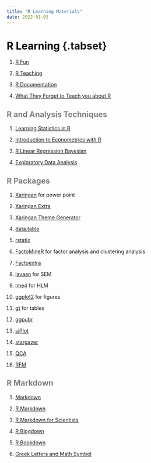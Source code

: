 ```yaml
---
title: "R Learning Materials"
date: 2022-01-03
---
```


# <font color= "black"> R Learning </font> {.tabset}

1.  [R Fun](https://rfun.library.duke.edu)

2.  [R Teaching](https://education.rstudio.com/teach/tools/)

3.  [R Documentation](https://www.rdocumentation.org/?=ggplot&=%s)

4.  [What They Forget to Teach you about R](https://rstats.wtf)

## <font color = "gray"> R and Analysis Techniques</font>

1.  [Learning Statistics in R](https://ademos.people.uic.edu/index.html)

2.  [Introduction to Econometrics with R](https://www.econometrics-with-r.org/index.html)

3.  [R Linear Regression Bayesian](https://www.rensvandeschoot.com/tutorials/r-linear-regression-bayesian-using-brms/)

4.  [Exploratory Data Analysis](https://edav.info/mosaic.html)

## <font color = "gray">R Packages</font>

1.  [Xaringan](https://bookdown.org/yihui/rmarkdown/xaringan.html) for power point

2.  [Xaringan Extra](https://pkg.garrickadenbuie.com/xaringanExtra/#/README?id=xaringanextra)

3.  [Xaringan Theme Generator](https://pkg.garrickadenbuie.com/xaringanthemer/articles/xaringanthemer.html)

4.  [data.table](https://cran.r-project.org/web/packages/data.table/vignettes/datatable-intro.html)

5.  [rstatix](https://www.rdocumentation.org/packages/rstatix/versions/0.7.0)

6.  [FactoMineR](http://factominer.free.fr/factomethods/index.html) for factor analysis and clustering analysis

7.  [Factoextra](http://www.sthda.com/english/wiki/factoextra-r-package-easy-multivariate-data-analyses-and-elegant-visualization)

8.  [lavaan](https://lavaan.ugent.be) for SEM

9.  [lme4](https://www.rensvandeschoot.com/tutorials/lme4/) for HLM

10. [ggplot2](https://ggplot2-book.org) for figures

11. [gt](https://gt.rstudio.com/articles/intro-creating-gt-tables.html) for tables

12. [ggpubr](https://rpkgs.datanovia.com/ggpubr/index.html)

13. [sjPlot](https://strengejacke.github.io/sjPlot/)

14. [stargazer](https://www.princeton.edu/~otorres/NiceOutputR.pdf)

15. [QCA](https://bookdown.org/dusadrian/QCAbook/)

16. [RFM](https://rpubs.com/Eddie_Zaldivar/705462)

## <font color = "gray">R Markdown</font>

1.  [Markdown](https://www.markdownguide.org/basic-syntax/)

2.  [R Markdown](https://bookdown.org/yihui/rmarkdown/yihui-xie.html)

3.  [R Markdown for Scientists](https://rmd4sci.njtierney.com)

4.  [R Blogdown](https://bookdown.org/yihui/blogdown/)

5.  [R Bookdown](https://bookdown.org/yihui/bookdown/)

6.  [Greek Letters and Math Symbol](https://www.overleaf.com/learn/latex/List_of_Greek_letters_and_math_symbols)
